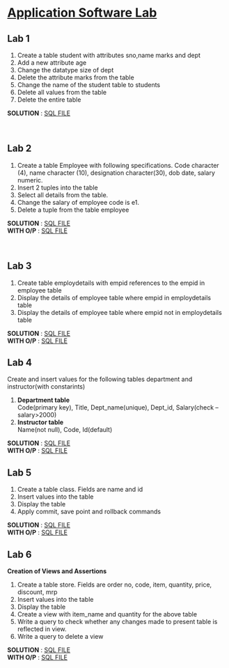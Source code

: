 # [Application Software Lab](./README.md)

 ## Lab 1

 1. Create a table student with attributes sno,name marks and dept
 2. Add a new attribute age
 3. Change the datatype size of dept
 4. Delete the attribute marks from the table
 5. Change the name of the student table to students
 6. Delete all values from the table
 7. Delete the entire table

 <b>SOLUTION</b> : [SQL FILE](./Lab1/Lab1.sql)

<br>

 ## Lab 2

 1. Create a table Employee with following specifications. Code character (4), name character (10), designation character(30), dob date, salary numeric.
 2. Insert 2 tuples into the table
 3. Select all details from the table. 
 4. Change the salary of employee code is e1.
 5. Delete a tuple from the table employee

 <b>SOLUTION</b> : [SQL FILE](./Lab2/Lab2.sql) <br>
 <b>WITH O/P</b> : [SQL FILE](./Lab2/Output.sql)


<br>

## Lab 3

1.	Create table employdetails with empid references to the empid in employee table
2.	Display the details of employee table where empid in employdetails table
3.	Display the details of employee table where empid not in employdetails table

<b>SOLUTION</b> : [SQL FILE](./Lab3/Lab3.sql) <br>
<b>WITH O/P</b> : [SQL FILE](./Lab3/Output.sql) <br>

## Lab 4

Create and insert values for the following tables department and instructor(with constarints)
1.	<b>Department table</b>  
     Code(primary key), 
     Title, 
     Dept_name(unique), 
     Dept_id, 
     Salary(check –salary>2000)
2.	<b>Instructor table</b>  
     Name(not null), 
     Code, 
     Id(default)
     
<b>SOLUTION</b> : [SQL FILE](./Lab4/Lab4.sql) <br>
<b>WITH O/P</b> : [SQL FILE](./Lab4/Output.sql)

## Lab 5

1.	Create a table class. Fields are name and id
2.	Insert values into the table
3.	Display the table
4.	Apply commit, save point and rollback commands

<b>SOLUTION</b> : [SQL FILE](./Lab5/Lab5.sql) <br>
<b>WITH O/P</b> : [SQL FILE](./Lab5/output.sql) <br>

## Lab 6

<b>Creation of Views and Assertions</b>
1. Create a table store. Fields are order no, code, item, quantity, price, discount, mrp
2. Insert values into the table
3. Display the table
4. Create a view with item_name and quantity for the above table
5. Write a query to check whether any changes made to present table is reflected in view.
6. Write a query to delete a view

<b>SOLUTION</b> : [SQL FILE](./Lab6/Lab6.sql) <br>
<b>WITH O/P</b> : [SQL FILE](./Lab6/output.sql) <br>
